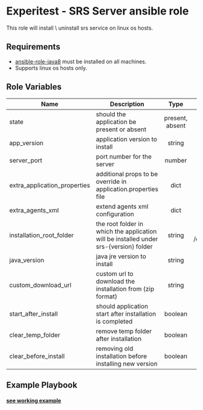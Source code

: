 Experitest - SRS Server ansible role
=========

This role will install \ uninstall srs service on linux os hosts.

Requirements
------------

* [ansible-role-java8](https://github.com/ExperitestOfficial/ansible-role-java8) must be installed on all machines. <br>
* Supports linux os hosts only.

Role Variables
--------------

| Name | Description | Type | Default | Required |
|------|-------------|:----:|:-----:|:-----:|
| state | should the application be present or absent | present, absent | present | no |
| app_version | application version to install | string | 20.11.130 | no |
| server_port | port number for the server | number | 8090 | no |
| extra_application_properties | additional props to be override in application.properties file | dict | {} | no |
| extra_agents_xml | extend agents xml configuration | dict | {} | no |
| installation_root_folder | the root folder in which the application will be installed under srs-{version} folder | string | for linux: /opt/Experitest | no |
| java_version | java jre version to install | string | 1.8.0_221 | no |
| custom_download_url | custom url to download the installation from (zip format) | string |  | no |
| start_after_install | should application start after installation is completed | boolean | True | no |
| clear_temp_folder | remove temp folder after installation | boolean | False | no |
| clear_before_install | removing old installation before installing new version | boolean | False | no |

Example Playbook
----------------

#### [see working example](/example)
